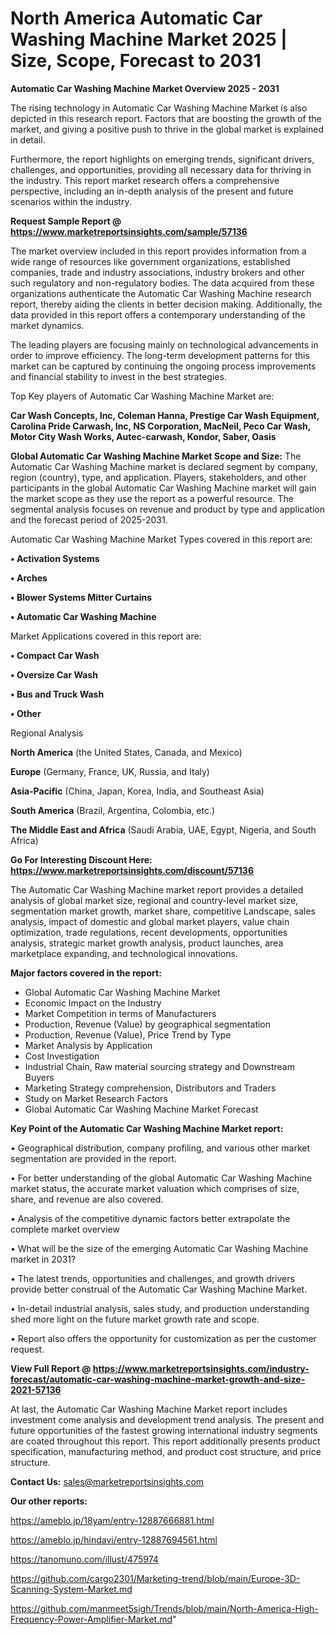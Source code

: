 # North America Automatic Car Washing Machine Market 2025 | Size, Scope, Forecast to 2031

<Strong> Automatic Car Washing Machine Market Overview 2025 - 2031</strong>

The rising technology in Automatic Car Washing Machine Market is also depicted in this research report. Factors that are boosting the growth of the market, and giving a positive push to thrive in the global market is explained in detail.

Furthermore, the report highlights on emerging trends, significant drivers, challenges, and opportunities, providing all necessary data for thriving in the industry. This report market research offers a comprehensive perspective, including an in-depth analysis of the present and future scenarios within the industry.

<strong>Request Sample Report @ <a href=https://www.marketreportsinsights.com/sample/57136>https://www.marketreportsinsights.com/sample/57136</a></strong>

The market overview included in this report provides information from a wide range of resources like government organizations, established companies, trade and industry associations, industry brokers and other such regulatory and non-regulatory bodies. The data acquired from these organizations authenticate the Automatic Car Washing Machine research report, thereby aiding the clients in better decision making. Additionally, the data provided in this report offers a contemporary understanding of the market dynamics.

The leading players are focusing mainly on technological advancements in order to improve efficiency. The long-term development patterns for this market can be captured by continuing the ongoing process improvements and financial stability to invest in the best strategies.

Top Key players of Automatic Car Washing Machine Market are:

<strong>Car Wash Concepts, Inc, Coleman Hanna, Prestige Car Wash Equipment, Carolina Pride Carwash, Inc, NS Corporation, MacNeil, Peco Car Wash, Motor City Wash Works, Autec-carwash, Kondor, Saber, Oasis</strong>

<strong><b>Global Automatic Car Washing Machine Market Scope and Size:</b></strong>
The Automatic Car Washing Machine market is declared segment by company, region (country), type, and application. Players, stakeholders, and other participants in the global Automatic Car Washing Machine market will gain the market scope as they use the report as a powerful resource. The segmental analysis focuses on revenue and product by type and application and the forecast period of 2025-2031.

Automatic Car Washing Machine Market Types covered in this report are:

<strong>• Activation Systems

• Arches

• Blower Systems Mitter Curtains

• Automatic Car Washing Machine</strong>

Market Applications covered in this report are:

<strong>• Compact Car Wash

• Oversize Car Wash

• Bus and Truck Wash

• Other</strong> 

Regional Analysis

<strong>North America</strong> (the United States, Canada, and Mexico)

<strong>Europe</strong> (Germany, France, UK, Russia, and Italy)

<strong>Asia-Pacific</strong> (China, Japan, Korea, India, and Southeast Asia)

<strong>South America</strong> (Brazil, Argentina, Colombia, etc.)

<strong>The Middle East and Africa</strong> (Saudi Arabia, UAE, Egypt, Nigeria, and South Africa)

<strong>Go For Interesting Discount Here: <a href=https://www.marketreportsinsights.com/discount/57136>https://www.marketreportsinsights.com/discount/57136</a></strong>

The Automatic Car Washing Machine market report provides a detailed analysis of global market size, regional and country-level market size, segmentation market growth, market share, competitive Landscape, sales analysis, impact of domestic and global market players, value chain optimization, trade regulations, recent developments, opportunities analysis, strategic market growth analysis, product launches, area marketplace expanding, and technological innovations.

<strong><b>Major factors covered in the report:</b></strong>
<ul>
  <li>Global Automatic Car Washing Machine Market </li>
  <li>Economic Impact on the Industry</li>
  <li>Market Competition in terms of Manufacturers</li>
  <li>Production, Revenue (Value) by geographical segmentation</li>
  <li>Production, Revenue (Value), Price Trend by Type</li>
  <li>Market Analysis by Application</li>
  <li>Cost Investigation</li>
  <li>Industrial Chain, Raw material sourcing strategy and Downstream Buyers</li>
  <li>Marketing Strategy comprehension, Distributors and Traders</li>
  <li>Study on Market Research Factors</li>
  <li>Global Automatic Car Washing Machine Market Forecast</li>
</ul>

<strong><b>Key Point of the Automatic Car Washing Machine Market report:</b></strong>

• Geographical distribution, company profiling, and various other market segmentation are provided in the report.

• For better understanding of the global Automatic Car Washing Machine market status, the accurate market valuation which comprises of size, share, and revenue are also covered.

• Analysis of the competitive dynamic factors better extrapolate the complete market overview

• What will be the size of the emerging Automatic Car Washing Machine market in 2031?

• The latest trends, opportunities and challenges, and growth drivers provide better construal of the Automatic Car Washing Machine Market.

• In-detail industrial analysis, sales study, and production understanding shed more light on the future market growth rate and scope.

• Report also offers the opportunity for customization as per the customer request.

<strong><b>View Full Report @ <a href=https://www.marketreportsinsights.com/industry-forecast/automatic-car-washing-machine-market-growth-and-size-2021-57136>https://www.marketreportsinsights.com/industry-forecast/automatic-car-washing-machine-market-growth-and-size-2021-57136</a></b></strong>


At last, the Automatic Car Washing Machine Market report includes investment come analysis and development trend analysis. The present and future opportunities of the fastest growing international industry segments are coated throughout this report. This report additionally presents product specification, manufacturing method, and product cost structure, and price structure.

<strong>Contact Us:</strong>
sales@marketreportsinsights.com

<strong>Our other reports:</strong>

<a href=https://ameblo.jp/18yam/entry-12887666881.html>https://ameblo.jp/18yam/entry-12887666881.html</a>

<a href=https://ameblo.jp/hindavi/entry-12887694561.html>https://ameblo.jp/hindavi/entry-12887694561.html</a>

<a href=https://tanomuno.com/illust/475974>https://tanomuno.com/illust/475974</a>

<a href=https://github.com/cargo2301/Marketing-trend/blob/main/Europe-3D-Scanning-System-Market.md>https://github.com/cargo2301/Marketing-trend/blob/main/Europe-3D-Scanning-System-Market.md</a>

<a href=https://github.com/manmeet5sigh/Trends/blob/main/North-America-High-Frequency-Power-Amplifier-Market.md>https://github.com/manmeet5sigh/Trends/blob/main/North-America-High-Frequency-Power-Amplifier-Market.md</a>"
